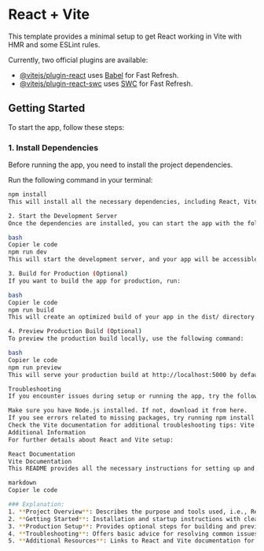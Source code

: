 # React + Vite

This template provides a minimal setup to get React working in Vite with HMR and some ESLint rules.

Currently, two official plugins are available:

- [@vitejs/plugin-react](https://github.com/vitejs/vite-plugin-react/blob/main/packages/plugin-react/README.md) uses [Babel](https://babeljs.io/) for Fast Refresh.
- [@vitejs/plugin-react-swc](https://github.com/vitejs/vite-plugin-react-swc) uses [SWC](https://swc.rs/) for Fast Refresh.

## Getting Started

To start the app, follow these steps:

### 1. Install Dependencies

Before running the app, you need to install the project dependencies.

Run the following command in your terminal:

```bash
npm install
This will install all the necessary dependencies, including React, Vite, and other required packages.

2. Start the Development Server
Once the dependencies are installed, you can start the app with the following command:

bash
Copier le code
npm run dev
This will start the development server, and your app will be accessible at http://localhost:3000 (or another port if 3000 is already in use).

3. Build for Production (Optional)
If you want to build the app for production, run:

bash
Copier le code
npm run build
This will create an optimized build of your app in the dist/ directory.

4. Preview Production Build (Optional)
To preview the production build locally, use the following command:

bash
Copier le code
npm run preview
This will serve your production build at http://localhost:5000 by default.

Troubleshooting
If you encounter issues during setup or running the app, try the following:

Make sure you have Node.js installed. If not, download it from here.
If you see errors related to missing packages, try running npm install again to ensure all dependencies are correctly installed.
Check the Vite documentation for additional troubleshooting tips: Vite Docs.
Additional Information
For further details about React and Vite setup:

React Documentation
Vite Documentation
This README provides all the necessary instructions for setting up and running the app, as well as building it for production.

markdown
Copier le code

### Explanation:
1. **Project Overview**: Describes the purpose and tools used, i.e., React and Vite.
2. **Getting Started**: Installation and startup instructions with clear steps to set up the app.
3. **Production Setup**: Provides optional steps for building and previewing the production build.
4. **Troubleshooting**: Offers basic advice for resolving common issues.
5. **Additional Resources**: Links to React and Vite documentation for deeper exploration.